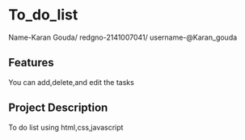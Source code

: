 # To_do_list
Name-Karan Gouda/
redgno-2141007041/
username-@Karan_gouda
## Features
You can add,delete,and edit the tasks
## Project Description
To do list using html,css,javascript
